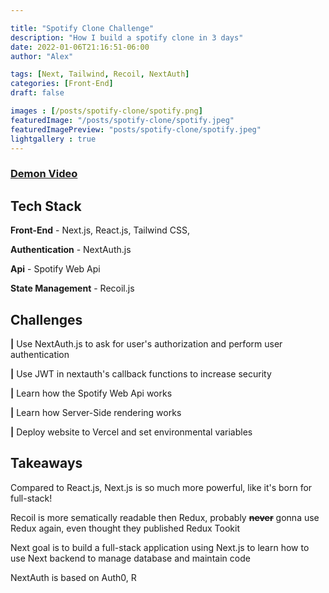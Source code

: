 ```yaml
---

title: "Spotify Clone Challenge"
description: "How I build a spotify clone in 3 days"
date: 2022-01-06T21:16:51-06:00
author: "Alex"

tags: [Next, Tailwind, Recoil, NextAuth]
categories: [Front-End]
draft: false 

images : [/posts/spotify-clone/spotify.png]
featuredImage: "/posts/spotify-clone/spotify.jpeg"
featuredImagePreview: "posts/spotify-clone/spotify.jpeg"
lightgallery : true
---
```


<!--more-->

### [Demon Video]( https://youtu.be/tM8pquJBciE)

## Tech Stack
**Front-End** - Next.js, React.js, Tailwind CSS,

**Authentication** - NextAuth.js

**Api** - Spotify Web Api

**State Management** - Recoil.js

## Challenges

**|** Use NextAuth.js to ask for user's authorization and perform user authentication

**|** Use JWT in nextauth's callback functions to increase security

**|** Learn how the Spotify Web Api works

**|** Learn how Server-Side rendering works

**|** Deploy website to Vercel and set environmental variables

## Takeaways 

Compared to React.js, Next.js is so much more powerful, like it's born for full-stack!

Recoil is more sematically readable then Redux, probably ~~**never**~~ gonna use Redux again, even thought they published Redux Tookit

Next goal is to build a full-stack application using Next.js to learn how to use Next backend to manage database and maintain code


NextAuth is based on Auth0, R
 


